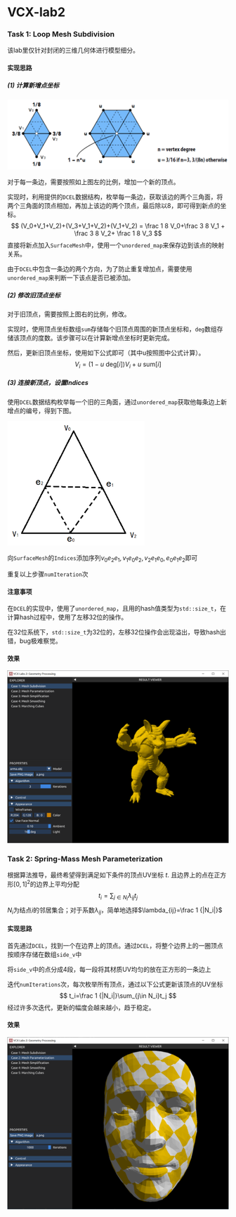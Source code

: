 # VCX-lab2

### Task 1: Loop Mesh Subdivision

该lab里仅针对封闭的三维几何体进行模型细分。

#### 实现思路

##### (1) 计算新增点坐标

<img src="./report_image/loop_subdivision_1.png" alt="Loop Subdivision" style="zoom: 50%;" />

对于每一条边，需要按照如上图左的比例，增加一个新的顶点。

实现时，利用提供的```DCEL```数据结构，枚举每一条边，获取该边的两个三角面，将两个三角面的顶点相加，再加上该边的两个顶点，最后除以8，即可得到新点的坐标。
$$
(V_0+V_1+V_2)+(V_3+V_1+V_2)+(V_1+V_2) = \frac 1 8 V_0+\frac 3 8 V_1 + \frac 3 8 V_2+ \frac 1 8 V_3
$$
直接将新点加入```SurfaceMesh```中，使用一个```unordered_map```来保存边到该点的映射关系。

由于```DCEL```中包含一条边的两个方向，为了防止重复增加点，需要使用```unordered_map```来判断一下该点是否已被添加。

##### (2) 修改旧顶点坐标

对于旧顶点，需要按照上图右的比例，修改。

实现时，使用顶点坐标数组```sum```存储每个旧顶点周围的新顶点坐标和，```deg```数组存储该顶点的度数。该步骤可以在计算新增点坐标时更新完成。

然后，更新旧顶点坐标，使用如下公式即可（其中u按照图中公式计算）。
$$
V_i = (1-u\ \text{deg}[i])V_i+u\ \text{sum}[i]
$$

##### (3) 连接新顶点，设置Indices

使用```DCEL```数据结构枚举每一个旧的三角面，通过```unordered_map```获取他每条边上新增点的编号，得到下图。

<img src="./report_image/loop_subdivision_2.png" alt="loop_subdivision_2" style="zoom:60%;" />

向```SurfaceMesh```的```Indices```添加序列$v_0e_2e_1,v_1e_0e_2,v_2e_1e_0,e_0e_1e_2$即可



重复以上步骤```numIteration```次

#### 注意事项

在```DCEL```的实现中，使用了```unordered_map```，且用的hash值类型为```std::size_t```，在计算hash过程中，使用了左移32位的操作。

在32位系统下，```std::size_t```为32位的，左移32位操作会出现溢出，导致hash出错，bug极难察觉。

#### 效果

![loop_subdivision_result](./report_image/loop_subdivision_3.png)

### Task 2: Spring-Mass Mesh Parameterization

根据算法推导，最终希望得到满足如下条件的顶点UV坐标 $t$. 且边界上的点在正方形$[0,1]^2$的边界上平均分配
$$
t_i=\sum_{j\in N_i}\lambda_{ij}t_j
$$
$N_i$为结点$i$的邻居集合；对于系数$\lambda_{ij}$，简单地选择$\lambda_{ij}=\frac 1 {|N_i|}$

#### 实现思路

首先通过```DCEL```，找到一个在边界上的顶点。通过```DCEL```，将整个边界上的一圈顶点按顺序存储在数组```side_v```中

将```side_v```中的点分成4段，每一段将其材质UV均匀的放在正方形的一条边上

迭代```numIterations```次，每次枚举所有顶点，通过以下公式更新该顶点的UV坐标
$$
t_i=\frac 1 {|N_i|}\sum_{j\in N_i}t_j
$$
经过许多次迭代，更新的幅度会越来越小，趋于稳定。

#### 效果

![Spring-Mass Mesh Parameterization](./report_image/spring_parameterization_1.png)

